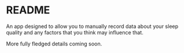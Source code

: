 # README

An app designed to allow you to manually record data about your sleep quality and any factors that you think may influence that.

More fully fledged details coming soon.
